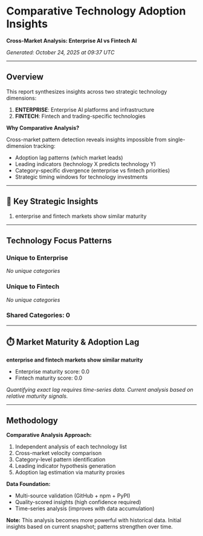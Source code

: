 # Comparative Technology Adoption Insights

**Cross-Market Analysis: Enterprise AI vs Fintech AI**

*Generated: October 24, 2025 at 09:37 UTC*

---

## Overview

This report synthesizes insights across two strategic technology dimensions:

1. **ENTERPRISE**: Enterprise AI platforms and infrastructure
2. **FINTECH**: Fintech and trading-specific technologies

**Why Comparative Analysis?**

Cross-market pattern detection reveals insights impossible from single-dimension tracking:
- Adoption lag patterns (which market leads)
- Leading indicators (technology X predicts technology Y)
- Category-specific divergence (enterprise vs fintech priorities)
- Strategic timing windows for technology investments

---

## 🎯 Key Strategic Insights

1. enterprise and fintech markets show similar maturity

---

## Technology Focus Patterns

### Unique to Enterprise

*No unique categories*

### Unique to Fintech

*No unique categories*

### Shared Categories: 0

---

## ⏱️ Market Maturity & Adoption Lag

**enterprise and fintech markets show similar maturity**

- Enterprise maturity score: 0.0
- Fintech maturity score: 0.0

*Quantifying exact lag requires time-series data. Current analysis based on relative maturity signals.*

---

## Methodology

**Comparative Analysis Approach:**
1. Independent analysis of each technology list
2. Cross-market velocity comparison
3. Category-level pattern identification
4. Leading indicator hypothesis generation
5. Adoption lag estimation via maturity proxies

**Data Foundation:**
- Multi-source validation (GitHub + npm + PyPI)
- Quality-scored insights (high confidence required)
- Time-series analysis (improves with data accumulation)

**Note:** This analysis becomes more powerful with historical data. Initial insights based on current snapshot; patterns strengthen over time.
